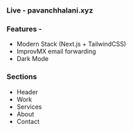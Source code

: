 ### Live - pavanchhalani.xyz

### Features - 

- Modern Stack (Next.js + TailwindCSS)
- ImprovMX email forwarding 
- Dark Mode


### Sections

- Header
- Work
- Services
- About
- Contact

